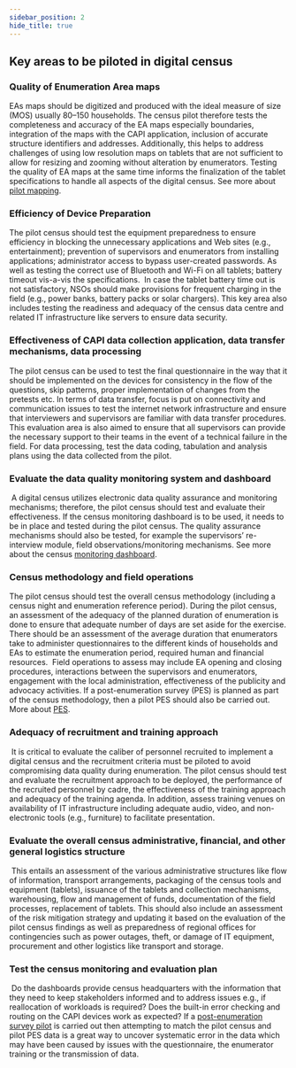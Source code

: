 ```yaml
---
sidebar_position: 2
hide_title: true 
---
```


## Key areas to be piloted in digital census

### Quality of Enumeration Area maps

EAs maps should be digitized and produced with the ideal measure of size (MOS) usually 80–150 households. The census pilot therefore tests the completeness and accuracy of the EA maps especially boundaries, integration of the maps with the CAPI application, inclusion of accurate structure identifiers and addresses. Additionally, this helps to address challenges of using low resolution maps on tablets that are not sufficient to allow for resizing and zooming without alteration by enumerators. Testing the quality of EA maps at the same time informs the finalization of the tablet specifications to handle all aspects of the digital census. See more about [pilot mapping](file:///C:/Users/ymersha/Downloads/e-cencus-handbook/Chapter5_pilot_to_upload.docx#_3.2_Pilot_mapping).

### Efficiency of Device Preparation

The pilot census should test the equipment preparedness to ensure efficiency in blocking the unnecessary applications and Web sites (e.g., entertainment); prevention of supervisors and enumerators from installing applications; administrator access to bypass user-created passwords. As well as testing the correct use of Bluetooth and Wi-Fi on all tablets; battery timeout vis-a-vis the specifications.  In case the tablet battery time out is not satisfactory, NSOs should make provisions for frequent charging in the field (e.g., power banks, battery packs or solar chargers). This key area also includes testing the readiness and adequacy of the census data centre and related IT infrastructure like servers to ensure data security.

### Effectiveness of CAPI data collection application, data transfer mechanisms, data processing

The pilot census can be used to test the final questionnaire in the way that it should be implemented on the devices for consistency in the flow of the questions, skip patterns, proper implementation of changes from the pretests etc. In terms of data transfer, focus is put on connectivity and communication issues to test the internet network infrastructure and ensure that interviewers and supervisors are familiar with data transfer procedures. This evaluation area is also aimed to ensure that all supervisors can provide the necessary support to their teams in the event of a technical failure in the field. For data processing, test the data coding, tabulation and analysis plans using the data collected from the pilot.

### Evaluate the data quality monitoring system and dashboard

 A digital census utilizes electronic data quality assurance and monitoring mechanisms; therefore, the pilot census should test and evaluate their effectiveness. If the census monitoring dashboard is to be used, it needs to be in place and tested during the pilot census. The quality assurance mechanisms should also be tested, for example the supervisors’ re-interview module, field observations/monitoring mechanisms. See more about the census [monitoring dashboard](file:///C:/Users/ymersha/Downloads/e-cencus-handbook/Chapter5_pilot_to_upload.docx#_9.2.2_Census_and).

### Census methodology and field operations

The pilot census should test the overall census methodology (including a census night and enumeration reference period). During the pilot census, an assessment of the adequacy of the planned duration of enumeration is done to ensure that adequate number of days are set aside for the exercise. There should be an assessment of the average duration that enumerators take to administer questionnaires to the different kinds of households and EAs to estimate the enumeration period, required human and financial resources.  Field operations to assess may include EA opening and closing procedures, interactions between the supervisors and enumerators, engagement with the local administration, effectiveness of the publicity and advocacy activities. If a post-enumeration survey (PES) is planned as part of the census methodology, then a pilot PES should also be carried out. More about [PES](file:///C:/Users/ymersha/Downloads/e-cencus-handbook/Chapter5_pilot_to_upload.docx#_CHAPTER_ELEVEN:_Post-Enumeration).

### Adequacy of recruitment and training approach

 It is critical to evaluate the caliber of personnel recruited to implement a digital census and the recruitment criteria must be piloted to avoid compromising data quality during enumeration. The pilot census should test and evaluate the recruitment approach to be deployed, the performance of the recruited personnel by cadre, the effectiveness of the training approach and adequacy of the training agenda. In addition, assess training venues on availability of IT infrastructure including adequate audio, video, and non-electronic tools (e.g., furniture) to facilitate presentation.

### Evaluate the overall census administrative, financial, and other general logistics structure

 This entails an assessment of the various administrative structures like flow of information, transport arrangements, packaging of the census tools and equipment (tablets), issuance of the tablets and collection mechanisms, warehousing, flow and management of funds, documentation of the field processes, replacement of tablets. This should also include an assessment of the risk mitigation strategy and updating it based on the evaluation of the pilot census findings as well as preparedness of regional offices for contingencies such as power outages, theft, or damage of IT equipment, procurement and other logistics like transport and storage.

### Test the census monitoring and evaluation plan

 Do the dashboards provide census headquarters with the information that they need to keep stakeholders informed and to address issues e.g., if reallocation of workloads is required? Does the built-in error checking and routing on the CAPI devices work as expected? If a [post-enumeration survey pilot](file:///C:/Users/ymersha/Downloads/e-cencus-handbook/Chapter5_pilot_to_upload.docx#_PES_pilot) is carried out then attempting to match the pilot census and pilot PES data is a great way to uncover systematic error in the data which may have been caused by issues with the questionnaire, the enumerator training or the transmission of data.